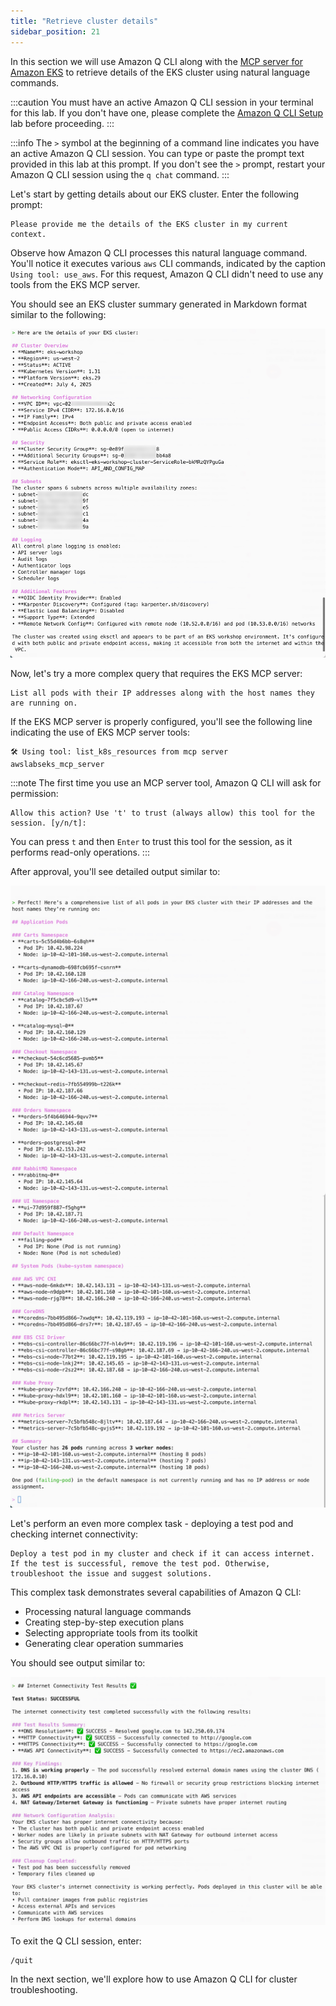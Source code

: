 ```yaml
---
title: "Retrieve cluster details"
sidebar_position: 21
---
```


In this section we will use Amazon Q CLI along with the [MCP server for Amazon EKS](https://awslabs.github.io/mcp/servers/eks-mcp-server/) to retrieve details of the EKS cluster using natural language commands.

:::caution
You must have an active Amazon Q CLI session in your terminal for this lab. If you don't have one, please complete the [Amazon Q CLI Setup](q-cli-setup.md) lab before proceeding.
:::

:::info
The `>` symbol at the beginning of a command line indicates you have an active Amazon Q CLI session. You can type or paste the prompt text provided in this lab at this prompt. If you don't see the `>` prompt, restart your Amazon Q CLI session using the `q chat` command.
:::

Let's start by getting details about our EKS cluster. Enter the following prompt:

```text
Please provide me the details of the EKS cluster in my current context.
```

Observe how Amazon Q CLI processes this natural language command. You'll notice it executes various `aws` CLI commands, indicated by the caption `Using tool: use_aws`. For this request, Amazon Q CLI didn't need to use any tools from the EKS MCP server.

You should see an EKS cluster summary generated in Markdown format similar to the following:

![q-cli-eks-cluster-summary](./assets/q-cli-response-1.jpg)

Now, let's try a more complex query that requires the EKS MCP server:

```text
List all pods with their IP addresses along with the host names they are running on.
```

If the EKS MCP server is properly configured, you'll see the following line indicating the use of EKS MCP server tools:

```
🛠️ Using tool: list_k8s_resources from mcp server awslabseks_mcp_server
```

:::note
The first time you use an MCP server tool, Amazon Q CLI will ask for permission:

```
Allow this action? Use 't' to trust (always allow) this tool for the session. [y/n/t]:
```

You can press `t` and then `Enter` to trust this tool for the session, as it performs read-only operations.
:::

After approval, you'll see detailed output similar to:

![q-cli-pod-list](./assets/q-cli-response-1-5.jpg)

Let's perform an even more complex task - deploying a test pod and checking internet connectivity:

```text
Deploy a test pod in my cluster and check if it can access internet. If the test is successful, remove the test pod. Otherwise, troubleshoot the issue and suggest solutions.
```

This complex task demonstrates several capabilities of Amazon Q CLI:
- Processing natural language commands
- Creating step-by-step execution plans
- Selecting appropriate tools from its toolkit
- Generating clear operation summaries

You should see output similar to:

![q-cli-eks-pod-deployment](./assets/q-cli-response-2.jpg)

To exit the Q CLI session, enter:

```text
/quit
```

In the next section, we'll explore how to use Amazon Q CLI for cluster troubleshooting.


